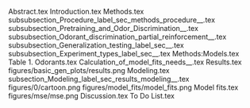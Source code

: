 Abstract.tex
Introduction.tex
Methods.tex
subsubsection_Procedure_label_sec_methods_procedure__.tex
subsubsection_Pretraining_and_Odor_Discrimination__.tex
subsubsection_Odorant_discrimination_partial_reinforcement__.tex
subsubsection_Generalization_testing_label_sec__.tex
subsubsection_Experiment_types_label_sec__.tex
Methods:Models.tex
Table 1. Odorants.tex
Calculation_of_model_fits_needs__.tex
Results.tex
figures/basic_gen_plots/results.png
Modeling.tex
subsection_Modeling_label_sec_results_modeling__.tex
figures/0/cartoon.png
figures/model_fits/model_fits.png
Model fits.tex
figures/mse/mse.png
Discussion.tex
To Do List.tex